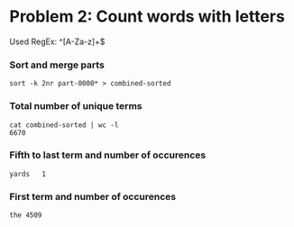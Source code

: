 # Problem 2: Count words with letters 

Used RegEx: ^[A-Za-z]+$

### Sort and merge parts
```
sort -k 2nr part-0000* > combined-sorted
```

### Total number of unique terms
```
cat combined-sorted | wc -l
6670
```

### Fifth to last term and number of occurences 
```
yards	1
```

### First term and number of occurences 
```
the	4509
```
